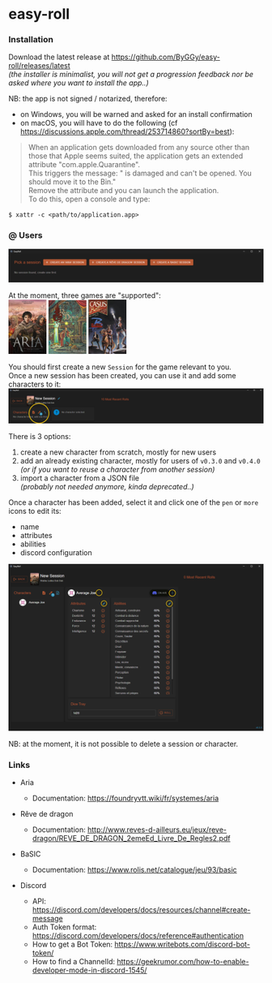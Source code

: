 # easy-roll

### Installation

Download the latest release at https://github.com/ByGGy/easy-roll/releases/latest  
_(the installer is minimalist, you will not get a progression feedback nor be asked where you want to install the app..)_

NB: the app is not signed / notarized, therefore:
* on Windows, you will be warned and asked for an install confirmation
* on macOS, you will have to do the following (cf https://discussions.apple.com/thread/253714860?sortBy=best):
> When an application gets downloaded from any source other than those that Apple seems suited, the application gets an extended attribute "com.apple.Quarantine".  
This triggers the message: "<application> is damaged and can't be opened. You should move it to the Bin."  
Remove the attribute and you can launch the application.  
To do this, open a console and type:
```
$ xattr -c <path/to/application.app>
```

### @ Users

<img src='./EasyRoll_UI_Start.png' width=600>

At the moment, three games are "supported":  
<img src='./public/images/Aria_Cover.jpg' width=75> <img src='./public/images/Reve-de-Dragon_Cover.jpg' width=75> <img src='./public/images/BaSIC_Cover.jpg' width=75>

You should first create a new `Session` for the game relevant to you.  
Once a new session has been created, you can use it and add some characters to it:  
<img src='./EasyRoll_UI_AddCharacter.png' width=600>

There is 3 options:
1. create a new character from scratch, mostly for new users
2. add an already existing character, mostly for users of `v0.3.0` and `v0.4.0`  
_(or if you want to reuse a character from another session)_
3. import a character from a JSON file  
_(probably not needed anymore, kinda deprecated..)_

Once a character has been added, select it and click one of the `pen` or `more` icons to edit its:  
* name
* attributes
* abilities
* discord configuration

<img src='./EasyRoll_UI_EditCharacter.png' width=600>

NB: at the moment, it is not possible to delete a session or character.

### Links

* Aria
  * Documentation: https://foundryvtt.wiki/fr/systemes/aria

* Rêve de dragon
  * Documentation: http://www.reves-d-ailleurs.eu/jeux/reve-dragon/REVE_DE_DRAGON_2emeEd_Livre_De_Regles2.pdf

* BaSIC
  * Documentation: https://www.rolis.net/catalogue/jeu/93/basic

* Discord
  * API: https://discord.com/developers/docs/resources/channel#create-message
  * Auth Token format: https://discord.com/developers/docs/reference#authentication
  * How to get a Bot Token: https://www.writebots.com/discord-bot-token/
  * How to find a ChannelId: https://geekrumor.com/how-to-enable-developer-mode-in-discord-1545/